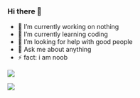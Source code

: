 ### Hi there 👋

- 🔭 I’m currently working on nothing
- 🌱 I’m currently learning coding
- 🤔 I’m looking for help with good people
- 💬 Ask me about anything
- ⚡ fact: i am noob

[![](https://komarev.com/ghpvc/?username=casperteam)](http://satyendra.cf)


[![](https://github-readme-stats.vercel.app/api?username=casperteam)](http://satyendra.cf)


